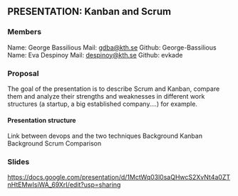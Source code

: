 ## PRESENTATION:  Kanban and Scrum

### Members
Name: George Bassilious
Mail: gdba@kth.se
Github: George-Bassilious
Name: Eva Despinoy
Mail: despinoy@kth.se
Github: evkade

### Proposal
The goal of the presentation is to describe Scrum and Kanban, compare them and analyze their strengths and weaknesses in different work structures (a startup, a big established company….) for example.

#### Presentation structure

Link between devops and the two techniques 
Background Kanban
Background Scrum
Comparison

### Slides

https://docs.google.com/presentation/d/1MctWq03l0saQHwcS2XvNt4a0ZTnHtEMwIsiWA_69XrI/edit?usp=sharing
